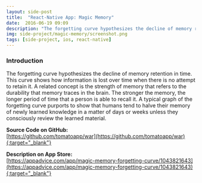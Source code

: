 ```yaml
---
layout: side-post
title:  "React-Native App: Magic Memory"
date:  2016-06-19 09:09
description: "The forgetting curve hypothesizes the decline of memory retention in time. Magic Memory will remind you to review your materials at certain best moments to achieve a better result of memory."
img: side-project/magic-memory/screenshot.png
tags: [side-project, ios, react-native]
---
```


### Introduction
The forgetting curve hypothesizes the decline of memory retention in time. This curve shows how information is lost over time when there is no attempt to retain it. A related concept is the strength of memory that refers to the durability that memory traces in the brain. The stronger the memory, the longer period of time that a person is able to recall it. A typical graph of the forgetting curve purports to show that humans tend to halve their memory of newly learned knowledge in a matter of days or weeks unless they consciously review the learned material.

<!-- ![screenshot](/assets/img/side-project/magic-memory/screenshot.png) -->

**Source Code on GitHub:**<br>
[https://github.com/tomatoapp/war](https://github.com/tomatoapp/war){:target="_blank"}

**Description on App Store:**<br>
[https://appadvice.com/app/magic-memory-forgetting-curve/1043821643](https://appadvice.com/app/magic-memory-forgetting-curve/1043821643){:target="_blank"}
